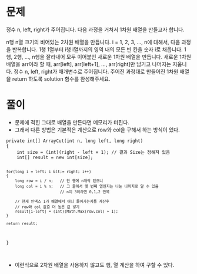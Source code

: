 <h1 id="문제">문제</h1>
<p>정수 n, left, right가 주어집니다. 다음 과정을 거쳐서 1차원 배열을 만들고자 합니다.</p>
<p>n행 n열 크기의 비어있는 2차원 배열을 만듭니다.
i = 1, 2, 3, ..., n에 대해서, 다음 과정을 반복합니다.
1행 1열부터 i행 i열까지의 영역 내의 모든 빈 칸을 숫자 i로 채웁니다.
1행, 2행, ..., n행을 잘라내어 모두 이어붙인 새로운 1차원 배열을 만듭니다.
새로운 1차원 배열을 arr이라 할 때, arr[left], arr[left+1], ..., arr[right]만 남기고 나머지는 지웁니다.
정수 n, left, right가 매개변수로 주어집니다. 주어진 과정대로 만들어진 1차원 배열을 return 하도록 solution 함수를 완성해주세요.</p>
<h1 id="풀이">풀이</h1>
<ul>
<li>문제에 적힌 그대로 배열을 만든다면 메모리가 터진다.</li>
<li>그래서 다른 방법은 기본적은 계산으로 row와 col을 구해서 하는 방식이 있다.</li>
</ul>
<pre><code class="language-cs">private int[] ArrayCut(int n, long left, long right)
{
    int size = (int)(right - left + 1); // 결과 Size는 정해져 있음
    int[] result = new int[size];

    for(long i = left; i &lt;= right; i++)
    {
        long row = i / n;   // 한 행에 n개씩 있으니
        long col = i % n;   // 그 줄에서 몇 번째 열인지는 나눈 나머지로 알 수 있음
                            // n이 3이라면 0,1,2 반복

        // 현재 인덱스 i가 배열에서 어디 들어가는지를 계산후
        // row와 col 값중 더 높은 값 넣기
        result[i-left] = (int)(Math.Max(row,col) + 1);
    }

    return result;
}</code></pre>
<p><img alt="" src="https://velog.velcdn.com/images/hsd0604/post/53dff62b-1d51-41b8-802b-c1dbf1eb608e/image.png" /></p>
<ul>
<li>이런식으로 2차원 배열을 사용하지 않고도 행, 열 계산을 하여 구할 수 있다.</li>
</ul>